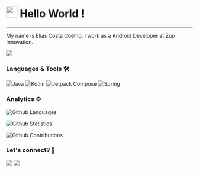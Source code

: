 <h1><img src="https://emojis.slackmojis.com/emojis/images/1531849430/4246/blob-sunglasses.gif?1531849430" width="30"/> Hello World ! </h1> <hr>

My name is Elias Costa Coelho. I work as a Android Developer at Zup Innovation.

![](http://estruyf-github.azurewebsites.net/api/VisitorHit?user=eliascoelho911&repo=eliascoelho911&countColorcountColor)

### Languages & Tools 🛠  
![Java](https://img.shields.io/badge/-Java-%230077B5?style=for-the-badge&logo=java&logoColor=white&color=db4b3b)&nbsp;![Kotlin](https://img.shields.io/badge/-Kotlin-%230077B5?style=for-the-badge&logo=kotlin&logoColor=white&color=a13bdb)&nbsp;![Jetpack Compose](https://img.shields.io/badge/-Jetpack%20Compose-%230077B5?style=for-the-badge&logo=jetpackcompose&logoColor=white&color=33bd5a)&nbsp;![Spring](https://img.shields.io/badge/-Spring-%230077B5?style=for-the-badge&logo=kotlin&logoColor=white&color=76bd33)&nbsp; 


### Analytics ⚙️

![Github Languages](https://github-readme-stats.vercel.app/api/top-langs/?username=eliascoelho911&layout=compact&count_private=true)

![Github Statistics](https://github-readme-stats.vercel.app/api/?username=eliascoelho911&count_private=true&show_icons=true)

![Github Contributions](https://github-readme-streak-stats.herokuapp.com/?user=eliascoelho911&hide_border=true)

### Let's connect? 🤝

<p align="left">

<a href="https://www.linkedin.com/in/elias-coelho-0069b2147/"><img src="https://img.shields.io/badge/-LinkedIn-%230077B5?style=for-the-badge&logo=linkedin&logoColor=white"/></a>&nbsp;<a href="mailto:elias_coelho911@hotmail.com"><img src="https://img.shields.io/badge/-Outlook-%230077B5?style=for-the-badge&logo=microsoftoutlook&logoColor=white&color=3353bd"/></a>

</p>
